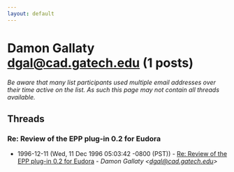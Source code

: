 ```yaml
---
layout: default
---
```


# Damon Gallaty <dgal@cad.gatech.edu> (1 posts)

_Be aware that many list participants used multiple email addresses over their time active on the list. As such this page may not contain all threads available._

## Threads

### Re: Review of the EPP plug-in 0.2 for Eudora
+ 1996-12-11 (Wed, 11 Dec 1996 05:03:42 -0800 (PST)) - [Re: Review of the EPP plug-in 0.2 for Eudora](/archive/1996/12/e5281dad1328e43af8207ef218dc9dbe570b61bf72aa47f88e39f9fa7c525d43) - _Damon Gallaty \<dgal@cad.gatech.edu\>_

